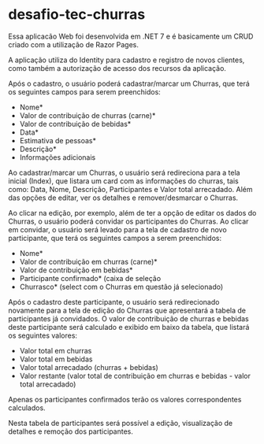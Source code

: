 # desafio-tec-churras

Essa aplicacão Web foi desenvolvida em .NET 7 e 
é basicamente um CRUD criado com a utilização de Razor Pages.

A aplicação utiliza do Identity para cadastro e registro de
novos clientes, como também a autorização de acesso
dos recursos da aplicação.

Após o cadastro, o usuário poderá cadastrar/marcar um Churras,
que terá os seguintes campos para serem preenchidos:

- Nome*
- Valor de contribuição de churras (carne)*
- Valor de contribuição de bebidas*
- Data*
- Estimativa de pessoas*
- Descrição*
- Informações adicionais

Ao cadastrar/marcar um Churras,
o usuário será redireciona para a tela inicial (Index),
que listara um card com as informações do churras,
tais como: Data, Nome, Descrição, Participantes e Valor total arrecadado.
Além das opções de editar, ver os detalhes e remover/desmarcar o Churras.

Ao clicar na edição, por exemplo, além de ter a opção
de editar os dados do Churras, o usuário poderá convidar os participantes 
do Churras. Ao clicar em convidar, o usuário será levado
para a tela de cadastro de novo participante, que terá
os seguintes campos a serem preenchidos:
- Nome*
- Valor de contribuição em churras (carne)*
- Valor de contribuição em bebidas*
- Participante confirmado* (caixa de seleção
- Churrasco* (select com o Churras
em questão já selecionado)

Após o cadastro deste participante, o usuário será
redirecionado novamente para a tela de edição
do Churras que apresentará a tabela de participantes
já convidados. O valor de contribuição de churras e bebidas
deste participante será calculado e exibido em baixo da tabela,
que listará os seguintes valores:
- Valor total em churras 
- Valor total em bebidas
- Valor total arrecadado (churras + bebidas)
- Valor restante (valor total de contribuição em churras
e bebidas - valor total arrecadado)

Apenas os participantes confirmados
terão os valores correspondentes calculados.

Nesta tabela de participantes será possível
a edição, visualização de detalhes e remoção
dos participantes.
